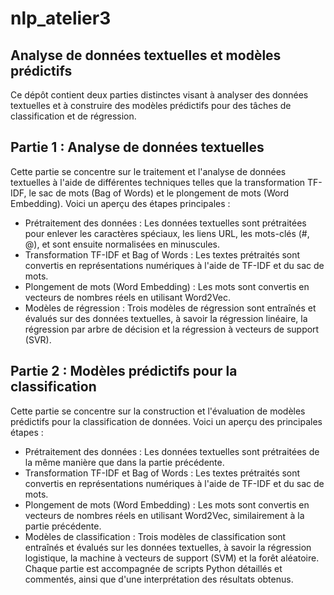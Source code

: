 # nlp_atelier3
## Analyse de données textuelles et modèles prédictifs
Ce dépôt contient deux parties distinctes visant à analyser des données textuelles et à construire des modèles prédictifs pour des tâches de classification et de régression.

## Partie 1 : Analyse de données textuelles
Cette partie se concentre sur le traitement et l'analyse de données textuelles à l'aide de différentes techniques telles que la transformation TF-IDF, le sac de mots (Bag of Words) et le plongement de mots (Word Embedding). Voici un aperçu des étapes principales :

- Prétraitement des données : Les données textuelles sont prétraitées pour enlever les caractères spéciaux, les liens URL, les mots-clés (#, @), et sont ensuite normalisées en minuscules.
- Transformation TF-IDF et Bag of Words : Les textes prétraités sont convertis en représentations numériques à l'aide de TF-IDF et du sac de mots.
- Plongement de mots (Word Embedding) : Les mots sont convertis en vecteurs de nombres réels en utilisant Word2Vec.
- Modèles de régression : Trois modèles de régression sont entraînés et évalués sur des données textuelles, à savoir la régression linéaire, la régression par arbre de décision et la régression à vecteurs de support (SVR).

## Partie 2 : Modèles prédictifs pour la classification
Cette partie se concentre sur la construction et l'évaluation de modèles prédictifs pour la classification de données. Voici un aperçu des principales étapes :

- Prétraitement des données : Les données textuelles sont prétraitées de la même manière que dans la partie précédente.
- Transformation TF-IDF et Bag of Words : Les textes prétraités sont convertis en représentations numériques à l'aide de TF-IDF et du sac de mots.
- Plongement de mots (Word Embedding) : Les mots sont convertis en vecteurs de nombres réels en utilisant Word2Vec, similairement à la partie précédente.
- Modèles de classification : Trois modèles de classification sont entraînés et évalués sur les données textuelles, à savoir la régression logistique, la machine à vecteurs de support (SVM) et la forêt aléatoire.
Chaque partie est accompagnée de scripts Python détaillés et commentés, ainsi que d'une interprétation des résultats obtenus.
